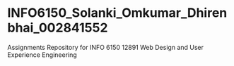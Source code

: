 # INFO6150_Solanki_Omkumar_Dhirenbhai_002841552
Assignments Repository for INFO 6150 12891 Web Design and User Experience Engineering 

